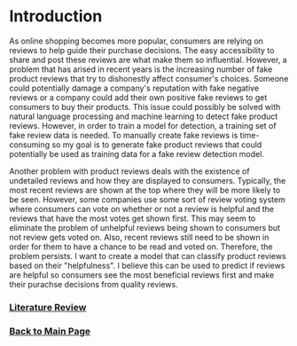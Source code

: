 # Introduction 

As online shopping becomes more popular, consumers are relying on reviews to help guide their purchase decisions. The easy accessibility to share and post these reviews are what make them so influential. However, a problem that has arised in recent years is the increasing number of fake product reviews that try to dishonestly affect consumer's choices. Someone could potentially damage a company's reputation with fake negative reviews or a company could add their own positive fake reviews to get consumers to buy their products. This issue could possibly be solved with natural language processing and machine learning to detect fake product reviews. However, in order to train a model for detection, a training set of fake review data is needed. To manually create fake reviews is time-consuming so my goal is to generate fake product reviews that could potentially be used as training data for a fake review detection model. 

Another problem with product reviews deals with the existence of undetailed reviews and how they are displayed to consumers. Typically, the most recent reviews are shown at the top where they will be more likely to be seen. However, some companies use some sort of review voting system where consumers can vote on whether or not a review is helpful and the reviews that have the most votes get shown first. This may seem to eliminate the problem of unhelpful reviews being shown to consumers but not review gets voted on. Also, recent reviews still need to be shown in order for them to have a chance to be read and voted on. Therefore, the problem persists. I want to create a model that can classify product reviews based on their "helpfulness". I believe this can be used to predict if reviews are helpful so consumers see the most beneficial reviews first and make their purachse decisions from quality reviews.

### [Literature Review](literaryreview.md)

### [Back to Main Page](index.md)
